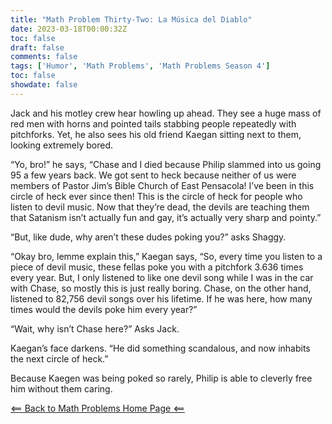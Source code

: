```yaml
---
title: "Math Problem Thirty-Two: La Música del Diablo"
date: 2023-03-18T00:00:32Z
toc: false
draft: false
comments: false
tags: ['Humor', 'Math Problems', 'Math Problems Season 4']
toc: false
showdate: false
---
```


Jack and his motley crew hear howling up ahead. They see a huge mass of red men with horns and pointed tails stabbing people repeatedly with pitchforks. Yet, he also sees his old friend Kaegan sitting next to them, looking extremely bored.

“Yo, bro!” he says, “Chase and I died because Philip slammed into us going 95 a few years back. We got sent to heck because neither of us were members of Pastor Jim’s Bible Church of East Pensacola! I’ve been in this circle of heck ever since then! This is the circle of heck for people who listen to devil music. Now that they’re dead, the devils are teaching them that Satanism isn’t actually fun and gay, it’s actually very sharp and pointy.”

“But, like dude, why aren’t these dudes poking you?” asks Shaggy.

“Okay bro, lemme explain this,” Kaegan says, “So, every time you listen to a piece of devil music, these fellas poke you with a pitchfork 3.636 times every year. But, I only listened to like one devil song while I was in the car with Chase, so mostly this is just really boring. Chase, on the other hand, listened to 82,756 devil songs over his lifetime. If he was here, how many times would the devils poke him every year?”

“Wait, why isn’t Chase here?” Asks Jack.

Kaegan’s face darkens. “He did something scandalous, and now inhabits the next circle of heck.”

Because Kaegen was being poked so rarely, Philip is able to cleverly free him without them caring.

[<== Back to Math Problems Home Page <==](/humor/problems#season-four-the-harrowing-of-heck)
